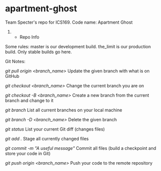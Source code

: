# apartment-ghost
Team Specter's repo for ICS169. Code name: Apartment Ghost 

1) - Repo Info 

Some rules: 
master is our development build.
the_limit is our production build. Only stable builds go here.


Git Notes:

*git pull origin <branch_name>*
Update the given branch with what is on GitHub

*git checkout <branch_name>*
Change the current branch you are on

*git checkout -B <branch_name>*
Create a new branch from the current branch and change to it

*git branch*
List all current branches on your local machine

*git branch -D <branch_name>*
Delete the given branch

*git status*
List your current Git diff (changes files)

*git add .*
Stage all currently changed files

*git commit -m "A useful message"*
Commit all files (build a checkpoint and store your code in Git)

*git push origin <branch_name>*
Push your code to the remote repository